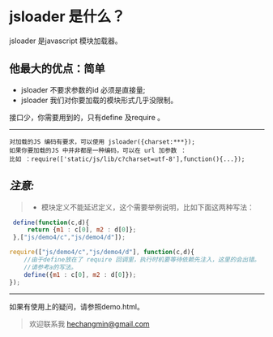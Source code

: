 jsloader 是什么？
===========================

  jsloader 是javascript 模块加载器。


他最大的优点：简单
------------------------

* jsloader 不要求参数的id 必须是直接量;
* jsloader 我们对你要加载的模块形式几乎没限制。

接口少，你需要用到的，只有define 及require 。

---------------------------

    对加载的JS 编码有要求，可以使用 jsloader({charset:***});
    如果你要加载的JS 中并非都是一种编码，可以在 url 加参数 ：
    比如 ：require(['static/js/lib/c?charset=utf-8'],function(){...});

_注意:_
---------------------------
> * 模块定义不能延迟定义，这个需要举例说明，比如下面这两种写法：

```js
 define(function(c,d){
     return {m1 : c[0], m2 : d[0]};
 },["js/demo4/c","js/demo4/d"]);
```

```js
require(["js/demo4/c","js/demo4/d"], function(c,d){
    //由于define放在了 require 回调里，执行时机要等待依赖先注入，这里的会出错。
    //请参考a的写法。
    define({m1 : c[0], m2 : d[0]});
});
```

--------------------------------

如果有使用上的疑问，请参照demo.html。

> 欢迎联系我 [hechangmin@gmail.com](mailto://hechangmin@gmail.com)
